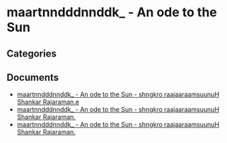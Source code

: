 # maartnndddnnddk_ - An ode to the Sun


## Categories


## Documents
- [maartnndddnnddk_ - An ode to the Sun - shngkro raajaaraamsuunuH Shankar Rajaraman.e](maartnndddnnddk_%20-%20An%20ode%20to%20the%20Sun%20-%20shngkro%20raajaaraamsuunuH%20Shankar%20Rajaraman.epub)
- [maartnndddnnddk_ - An ode to the Sun - shngkro raajaaraamsuunuH Shankar Rajaraman.](maartnndddnnddk_%20-%20An%20ode%20to%20the%20Sun%20-%20shngkro%20raajaaraamsuunuH%20Shankar%20Rajaraman.pdf)
- [maartnndddnnddk_ - An ode to the Sun - shngkro raajaaraamsuunuH Shankar Rajaraman.](maartnndddnnddk_%20-%20An%20ode%20to%20the%20Sun%20-%20shngkro%20raajaaraamsuunuH%20Shankar%20Rajaraman.zip)